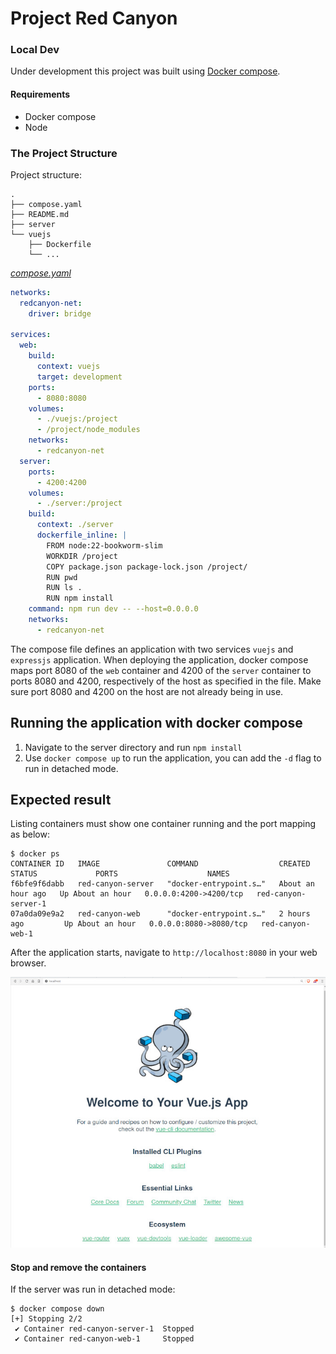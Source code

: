 # Project Red Canyon

### Local Dev
Under development this project was built using [Docker compose](https://docs.docker.com/compose/).

#### Requirements
* Docker compose
* Node

### The Project Structure

Project structure:
```
.
├── compose.yaml
├── README.md
├── server
└── vuejs
    ├── Dockerfile
    └── ...
```

[_compose.yaml_](compose.yaml)
```yaml
networks:
  redcanyon-net:
    driver: bridge

services:
  web:
    build:
      context: vuejs
      target: development
    ports:
      - 8080:8080
    volumes:
      - ./vuejs:/project
      - /project/node_modules
    networks:
      - redcanyon-net
  server:
    ports:
      - 4200:4200
    volumes:
      - ./server:/project
    build:
      context: ./server
      dockerfile_inline: |
        FROM node:22-bookworm-slim
        WORKDIR /project
        COPY package.json package-lock.json /project/
        RUN pwd
        RUN ls .
        RUN npm install
    command: npm run dev -- --host=0.0.0.0
    networks:
      - redcanyon-net
```
The compose file defines an application with two services `vuejs` and `expressjs` application.
When deploying the application, docker compose maps port 8080 of the `web` container and 4200 of the `server` container to ports 8080 and 4200, respectively of the host as specified in the file.
Make sure port 8080 and 4200 on the host are not already being in use.

## Running the application with docker compose

1. Navigate to the server directory and run `npm install`
2. Use `docker compose up` to run the application, you can add the `-d` flag to run in detached mode.

## Expected result

Listing containers must show one container running and the port mapping as below:
```
$ docker ps
CONTAINER ID   IMAGE               COMMAND                  CREATED             STATUS             PORTS                    NAMES
f6bfe9f6dabb   red-canyon-server   "docker-entrypoint.s…"   About an hour ago   Up About an hour   0.0.0.0:4200->4200/tcp   red-canyon-server-1
07a0da09e9a2   red-canyon-web      "docker-entrypoint.s…"   2 hours ago         Up About an hour   0.0.0.0:8080->8080/tcp   red-canyon-web-1
```

After the application starts, navigate to `http://localhost:8080` in your web browser.

![page](output.jpg)

#### Stop and remove the containers
If the server was run in detached mode:

```
$ docker compose down
[+] Stopping 2/2
 ✔ Container red-canyon-server-1  Stopped
 ✔ Container red-canyon-web-1     Stopped
```
